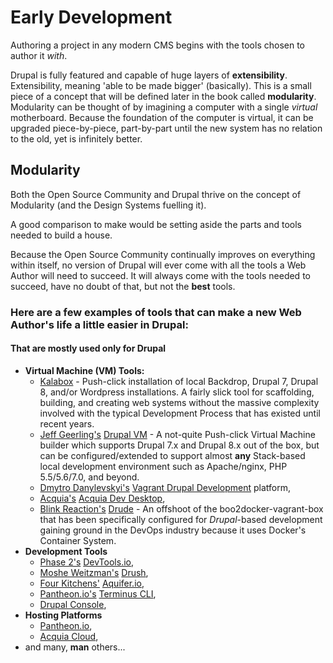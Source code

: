 # Early Development

Authoring a project in any modern CMS begins with the tools chosen to author it *with*.

Drupal is fully featured and capable of huge layers of **extensibility**. Extensibility, meaning 'able to be made bigger' (basically). This is a small piece of a concept that will be defined later in the book called **modularity**. Modularity can be thought of by imagining a computer with a single *virtual* motherboard. Because the foundation of the computer is virtual, it can be upgraded piece-by-piece, part-by-part until the new system has no relation to the old, yet is infinitely better.

## Modularity

Both the Open Source Community and Drupal thrive on the concept of Modularity (and the Design Systems fuelling it).

A good comparison to make would be setting aside the parts and tools needed to build a house.

Because the Open Source Community continually improves on everything within itself, no version of Drupal will ever come with all the tools a Web Author will need to succeed. It will always come with the tools needed to succeed, have no doubt of that, but not the **best** tools.

### Here are a few examples of tools that can make a new Web Author's life a little easier in Drupal:
#### That are mostly used only for Drupal
* **Virtual Machine (VM) Tools:**
    * [Kalabox](http://www.kalabox.io/ "Kalabox") - Push-click installation of local Backdrop, Drupal 7, Drupal 8, and/or Wordpress installations. A fairly slick tool for scaffolding, building, and creating web systems without the massive complexity involved with the typical Development Process that has existed until recent years.
    * [Jeff Geerling's](http://jeffgeerling.com/ "Jeff Geerling's Website") [Drupal VM](http://www.drupalvm.com "Drupal VM") - A not-quite Push-click Virtual Machine builder which supports Drupal 7.x and Drupal 8.x out of the box, but can be configured/extended to support almost **any** Stack-based local development environment such as Apache/nginx, PHP 5.5/5.6/7.0, and beyond.
    * [Dmytro Danylevskyi's](http://dmytro.danylevskyi.com/ "Dmytro Danylevskyi's Website") [Vagrant Drupal Development](http://www.drupalvm.com "Vagrant Drupal Development") platform,
    * [Acquia's](https://www.acquia.com/ "Acquia's Website") [Acquia Dev Desktop](https://www.acquia.com/downloads "Acquia Dev Desktop"),
    * [Blink Reaction's](https://github.com/blinkreaction "Blink Reaction's") [Drude](https://github.com/blinkreaction "Drude") - An offshoot of the boo2docker-vagrant-box that has been specifically configured for *Drupal*-based development gaining ground in the DevOps industry because it uses Docker's Container System.
* **Development Tools**
    * [Phase 2's](https://www.phase2technology.com "Phase 2's Website") [DevTools.io](http://phase2.github.io/devtools/ "DevTools.io"),
    * [Moshe Weitzman's](https://www.drupal.org/u/moshe-weitzman "Moshe Weitzman's Website") [Drush](https://github.com/drush-ops/drush "Drush"),
    * [Four Kitchens'](http://fourkitchens.com/ "Four Kitchens") [Aquifer.io](http://aquifer.io/ "DevTools CLI"),
    * [Pantheon.io's](https://pantheon.io/ "Pantheon.io'") [Terminus CLI](https://pantheon.io/docs/terminus/ "Terminus CLI"),
    * [Drupal Console](https://drupalconsole.com/ "Drupal Console"),
* **Hosting Platforms**
    * [Pantheon.io](https://pantheon.io/ "Pantheon.io"),
    * [Acquia Cloud](https://www.acquia.com/products-services/acquia-cloud "Acquia Cloud"),
* and many, **man** others...
